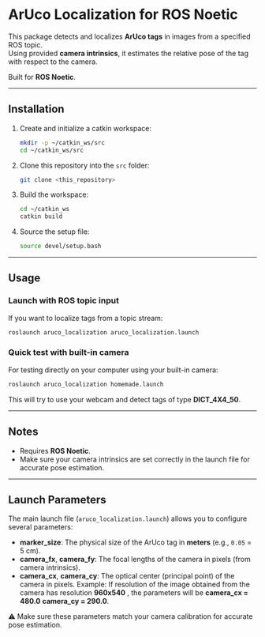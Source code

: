 # ArUco Localization for ROS Noetic

This package detects and localizes **ArUco tags** in images from a specified ROS topic.  
Using provided **camera intrinsics**, it estimates the relative pose of the tag with respect to the camera.  

Built for **ROS Noetic**.

---

## Installation

1. Create and initialize a catkin workspace:
   ```bash
   mkdir -p ~/catkin_ws/src
   cd ~/catkin_ws/src
   ```

2. Clone this repository into the `src` folder:
   ```bash
   git clone <this_repository>
   ```

3. Build the workspace:
   ```bash
   cd ~/catkin_ws
   catkin build
   ```

4. Source the setup file:
   ```bash
   source devel/setup.bash
   ```

---

## Usage

### Launch with ROS topic input
If you want to localize tags from a topic stream:
```bash
roslaunch aruco_localization aruco_localization.launch
```

### Quick test with built-in camera
For testing directly on your computer using your built-in camera:
```bash
roslaunch aruco_localization homemade.launch
```
This will try to use your webcam and detect tags of type **DICT_4X4_50**.

---

## Notes
- Requires **ROS Noetic**.
- Make sure your camera intrinsics are set correctly in the launch file for accurate pose estimation.


---

## Launch Parameters

The main launch file (`aruco_localization.launch`) allows you to configure several parameters:

- **marker_size**: The physical size of the ArUco tag in **meters** (e.g., `0.05` = 5 cm).  
- **camera_fx**, **camera_fy**: The focal lengths of the camera in pixels (from camera intrinsics). 
- **camera_cx**, **camera_cy**: The optical center (principal point) of the camera in pixels. Example: If resolution of the image obtained from the camera has resolution **960x540** , the parameters will be **camera_cx = 480.0** **camera_cy = 290.0**. 

⚠️ Make sure these parameters match your camera calibration for accurate pose estimation.
